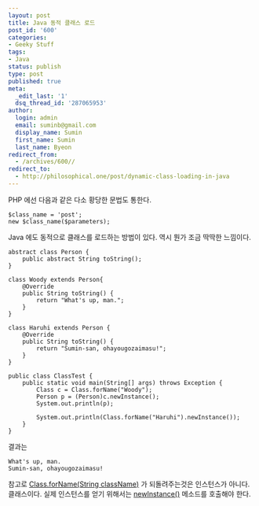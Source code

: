 ```yaml
---
layout: post
title: Java 동적 클래스 로드
post_id: '600'
categories:
- Geeky Stuff
tags:
- Java
status: publish
type: post
published: true
meta:
  _edit_last: '1'
  dsq_thread_id: '287065953'
author:
  login: admin
  email: suminb@gmail.com
  display_name: Sumin
  first_name: Sumin
  last_name: Byeon
redirect_from:
  - /archives/600//
redirect_to:
  - http://philosophical.one/post/dynamic-class-loading-in-java
---
```

PHP 에선 다음과 같은 다소 황당한 문법도 통한다.

	$class_name = 'post';
	new $class_name($parameters);

Java 에도 동적으로 클래스를 로드하는 방법이 있다. 역시 뭔가 조금 딱딱한 느낌이다.

	abstract class Person {
		public abstract String toString();
	}

	class Woody extends Person{
		@Override
		public String toString() {
			return "What's up, man.";
		}
	}

	class Haruhi extends Person {
		@Override
		public String toString() {
			return "Sumin-san, ohayougozaimasu!";
		}
	}

	public class ClassTest {
		public static void main(String[] args) throws Exception {
			Class c = Class.forName("Woody");
			Person p = (Person)c.newInstance();
			System.out.println(p);

			System.out.println(Class.forName("Haruhi").newInstance());
		}
	}

결과는

	What's up, man.
	Sumin-san, ohayougozaimasu!

참고로 <a href="http://java.sun.com/javase/6/docs/api/java/lang/Class.html#forName(java.lang.String)">Class.forName(String className)</a> 가 되돌려주는것은 인스턴스가 아니다. 클래스이다. 실제 인스턴스를 얻기 위해서는 <a href="http://java.sun.com/javase/6/docs/api/java/lang/Class.html#newInstance()">newInstance()</a> 메소드를 호출해야 한다.

